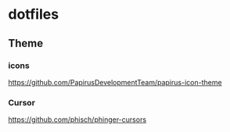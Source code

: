 # dotfiles

## Theme
### icons 
https://github.com/PapirusDevelopmentTeam/papirus-icon-theme

### Cursor
https://github.com/phisch/phinger-cursors

